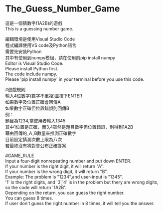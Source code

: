 # The_Guess_Number_Game  
這是一個猜數字(1A2B)的遊戲  
This is a guessing number game.  
  
編輯環境是使用Visual Studio Code  
程式編譯使用VS code及Python語言  
需要先安裝Python  
其中有使用到numpy模組，請在使用前pip install numpy  
Editor is Visual Studio Code.  
Please install Python first.  
The code include numpy.  
Please 'pip install numpy' in your terminal before you use this code.  
  
#遊戲規則  
輸入4位數字(數字不重複)並按下ENTER  
如果數字及位置正確會回傳A  
如果數字正確但位置錯誤則回傳B  
例：  
題目為1234,當使用者輸入1345  
其中1位置是正確，而3,4雖然是題目數字但位置錯誤，則得到1A2B  
藉由回傳的_A_B數量來推測正確數字  
目前設定猜測次數上限為八次  
若最終沒有猜對會公布正確答案  
  
#GAME_RULE  
Input a four-digit nonrepeating number and put down ENTER.  
If your number is the right digit, it will return "A".  
If your number is the wrong digit, it will return "B".  
Example:
The problem is "1234",and user-input is "1345".  
'1' is the right digits,  and '3','4' is in the problem but thery are wrong digits,  
so the code will return '1A2B'.  
Depending on the return, you can guess the right number.  
You can guess 8 times.  
If user don't guess the right number in 8 times, it will tell you the answer.
